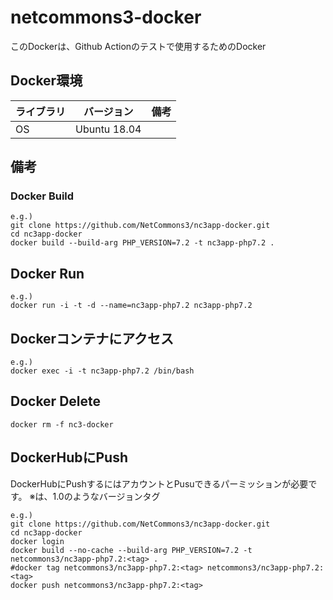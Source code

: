 # netcommons3-docker

このDockerは、Github Actionのテストで使用するためのDocker

## Docker環境

| ライブラリ | バージョン | 備考
| ------------ | ------ | ------
| OS | Ubuntu 18.04 |


## 備考

### Docker Build


````
e.g.)
git clone https://github.com/NetCommons3/nc3app-docker.git
cd nc3app-docker
docker build --build-arg PHP_VERSION=7.2 -t nc3app-php7.2 .
````

## Docker Run

````
e.g.)
docker run -i -t -d --name=nc3app-php7.2 nc3app-php7.2
````

## Dockerコンテナにアクセス

````
e.g.)
docker exec -i -t nc3app-php7.2 /bin/bash
````

## Docker Delete

````
docker rm -f nc3-docker
````

## DockerHubにPush

DockerHubにPushするにはアカウントとPusuできるパーミッションが必要です。
※<tag>は、1.0のようなバージョンタグ

````
e.g.)
git clone https://github.com/NetCommons3/nc3app-docker.git
cd nc3app-docker
docker login
docker build --no-cache --build-arg PHP_VERSION=7.2 -t netcommons3/nc3app-php7.2:<tag> .
#docker tag netcommons3/nc3app-php7.2:<tag> netcommons3/nc3app-php7.2:<tag>
docker push netcommons3/nc3app-php7.2:<tag>
````
